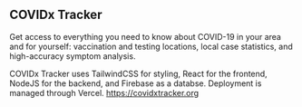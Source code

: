 ## COVIDx Tracker
Get access to everything you need to know about COVID-19 in your area and for yourself: vaccination and testing locations, local case statistics, and high-accuracy symptom analysis.

COVIDx Tracker uses TailwindCSS for styling, React for the frontend, NodeJS for the backend, and Firebase as a databse. Deployment is managed through Vercel.
https://covidxtracker.org
